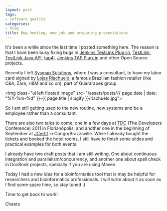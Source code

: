 ```yaml
---
layout: post
tags:
- software quality
categories:
- blog
title: Bug hunting, new job and preparing presentations
---
```


It's been a while since the last time I posted something here. The reason is that I have been busy fixing bugs in <a title="Jenkins TestLink Plug-in" href="https://wiki.jenkins-ci.org/display/JENKINS/TestLink+Plugin">Jenkins TestLink Plug-in</a>, <a title="TestLink" href="http://www.teamst.org">TestLink</a>, <a title="TestLink Java API" href="http://testlinkjavaapi.sourceforge.net/">TestLink Java API</a>, <a title="tap4j" href="http://www.tap4j.org">tap4j</a>, <a title="Jenkins TAP Plug-in" href="https://wiki.jenkins-ci.org/display/JENKINS/TAP+Plugin">Jenkins TAP Plug-in</a> and other Open Source projects.

Recently I left <a title="Sysmap Solutions" href="http://www.sysmap.com.br">Sysmap Solutions</a>, where I was a consultant, to have my labor card signed by <a title="Lojas Riachuelo" href="http://www.lojasriachuelo.com.br">Lojas Riachuelo</a>, a famous Brazilian fashion retailer (like C&amp;A, Zara, H&amp;M and so on), part of Guararapes group.

<img class="ui left floated image" src="/assets/posts/{{ page.date | date: "%Y-%m-%d" }}-{{ page.title | slugify }}/riachuelo.jpg">

So I am still getting used to the new routine, new systems and be a employee rather than a consultant.

There are also two talks to come, one in a few days at <a title="The Developers Conferecen" href="http://www.thedevelopersconference.com.br">TDC</a> (The Developers Conference) 2011 in Florian&oacute;polis, and another one in the beginning of September at <a title="JCertif" href="http://www.jcertif.com">JCertif</a> in Congo/Brazzaville. While I already bought the tickets and booked the hotel rooms, I still have to finish some slides and practical examples for both events.

I already have two draft posts that I am still writing. One about continuous integration and parallelism/concurrency, and another one about spell check in DocBook projects, specially if you are using Maven.

Today I had a new idea for a bioinformatics tool that is may be helpful for researchers and bioinformatics professionals. I will write about it as soon as I find some spare time, so stay tuned ;)

Time to get back to work!

Cheers
